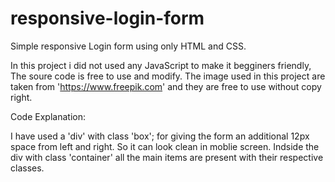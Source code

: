 # responsive-login-form
Simple responsive Login form using only HTML and CSS.

In this project i did not used any JavaScript to make it begginers friendly, The soure code is free to use and modify. 
The image used in this project are taken from 'https://www.freepik.com' and they are free to use without copy right.

Code Explanation:

I have used a 'div' with class 'box'; for giving the form an additional 12px space from left and right. So it can look clean in moblie screen.
Indside the div with class 'container' all the main items are present with their respective classes.

